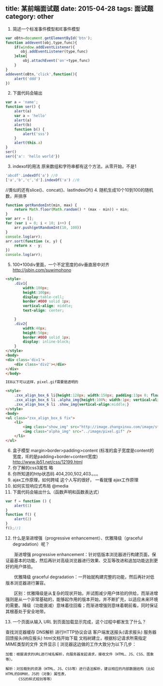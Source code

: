 title: 某前端面试题
date: 2015-04-28
tags: 面试题
category: other
---
1. 简述一个标准事件模型和IE事件模型
```javascript
var oBtn=document.getElementById('btn');
function addevent(obj,type,func){
    if(window.addEventListener){
       obj.addEventListener(type,func)
    }else{
        obj.attachEvent('on'+type,func)
    }
}
addevent(oBtn,'click',function(){
    alert('ddd')
})
```
2. 下面代码会输出
```javascript
var a = 'name';
function ser() {
    alert(a)
    var a = 'hello'
    alert(a)
    alert(b)
    function b() {
        alert('sss')
    }
    alert(this.a)
}
ser()
ser({'a': 'hello world'})
```
3. indexof的用法
原来数组和字符串都有这个方法，从零开始，不是1
```javascript
'abcdf'.indexOf('a') //0
['a','b','c','d'].indexOf('a') //0
```
//类似的还有slice()、concat()、lastIndexOf()
4. 随机生成10个10到100的随机数，并排序
```javascript
function getRandomInt(min, max) {
    return Math.floor(Math.random() * (max - min)) + min;
}
var arr = [];
for (var i = 0; i < 10; i++) {
    arr.push(getRandomInt(10, 100))
}
console.log(arr);
arr.sort(function (x, y) {
    return x - y;
})
console.log(arr);
```
5. 100*100div里面，一个不定宽度的div垂直居中对齐
http://jsbin.com/suwimohono
```html
<style>
    .div1{
        width:100px;
        height:100px;
        display:table-cell;
        border:#000 solid 1px;
        vertical-align: middle;
        text-align: center;

    }
    .div2{
        width:40px;
        height:50px;
        border:#000 solid 1px;
        display: inline-block;
    }
</style>
<body>
<div class='div1'>
    <div class='div2'></div>
</div>
</body>

IE8以下可以这样，pixel.gif需要是透明的

<style>
    .zxx_align_box_6 li{height:128px; width:150px; padding:13px 0; float:left; margin-right:10px; border:1px solid #beceeb; text-align:center; font-size:0;}
    .zxx_align_box_6 li .alpha_img{height:100%; width:1px; vertical-align:middle;}
    .zxx_align_box_6 li .show_img{vertical-align:middle;}
</style>
<body>
<ul class="zxx_align_box_6 fix">
    <li>
        <img class="show_img" src="http://image.zhangxinxu.com/image/study/s/s128/mm1.jpg" />
        <img class="alpha_img" src="../image/pixel.gif" />
    </li>
</ul>
```
6. 盒子模型
margin>border>padding>content  (标准的盒子宽度是content的宽度，IE的是padding+border+content宽度)
http://www.jb51.net/css/12199.html
7. 你了解的css3属性
略
8. 你所知道的http状态码
404,200,502,403.。。。
9. ajax工作原理，如何跨域
这个人写的很好， 一看就懂
ajax工作原理
10. 如何实现响应式布局
@media
11. 下面代码会输出什么（函数声明和函数表达式）
```javascript
var f = function () {
    alert(1)
}
function f() {
    alert(2)
}
f();//1
```
12. 什么是渐进增强（progressive enhancement）、优雅降级（graceful degradation）呢？

　　渐进增强 progressive enhancement：针对低版本浏览器进行构建页面，保证最基本的功能，然后再针对高级浏览器进行效果、交互等改进和追加功能达到更好的用户体验。

　　优雅降级 graceful degradation：一开始就构建完整的功能，然后再针对低版本浏览器进行兼容。

　　区别：优雅降级是从复杂的现状开始，并试图减少用户体验的供给，而渐进增强则是从一个非常基础的，能够起作用的版本开始，并不断扩充，以适应未来环境的需要。降级（功能衰减）意味着往回看；而渐进增强则意味着朝前看，同时保证其根基处于安全地带。

13. 一个页面从输入 URL 到页面加载显示完成，这个过程中都发生了什么？

查找浏览器缓存
    DNS解析
    进行HTTP协议会话
    客户端发送报头(请求报头)
    服务器回馈报头(响应报头)
    html文档开始下载
    文档树建立，根据标记请求所需指定MIME类型的文件
    文件显示
    [
    浏览器这边做的工作大致分为以下几步：

    加载：根据请求的URL进行域名解析，向服务器发起请求，接收文件（HTML、JS、CSS、图象等）。

    解析：对加载到的资源（HTML、JS、CSS等）进行语法解析，建议相应的内部数据结构（比如HTML的DOM树，JS的（对象）属性表，
          CSS的样式规则等等）